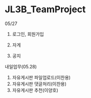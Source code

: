 # JL3B_TeamProject

05/27

1. 로그인, 회원가입

2. 자게

3. 공지

내일업무(05.28)  
1. 자유게시판 파일업로드(이찬용)  
2. 자유게시판 댓글처리(이찬용)
3. 자유게시판 추천(이양호)  

